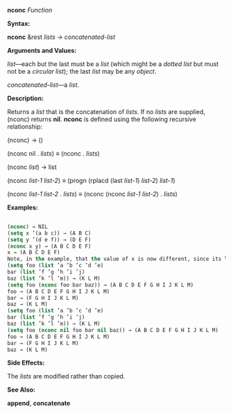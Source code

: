 **nconc** *Function* 



**Syntax:** 



**nconc** &amp;rest *lists → concatenated-list* 



**Arguments and Values:** 



*list*—each but the last must be a *list* (which might be a *dotted list* but must not be a *circular list*); the last *list* may be any *object*. 



*concatenated-list*—a *list*. 



**Description:** 



Returns a *list* that is the concatenation of *lists*. If no *lists* are supplied, (nconc) returns **nil**. **nconc** is defined using the following recursive relationship: 



(nconc) → () 



(nconc nil . *lists*) *≡* (nconc . *lists*) 



(nconc *list*) → list 



(nconc *list-1 list-2*) *≡* (progn (rplacd (last *list-1*) *list-2*) *list-1*) 



(nconc *list-1 list-2* . *lists*) *≡* (nconc (nconc *list-1 list-2*) . *lists*) 







 



 



**Examples:**
```lisp
 
(nconc) → NIL 
(setq x ’(a b c)) → (A B C) 
(setq y ’(d e f)) → (D E F) 
(nconc x y) → (A B C D E F) 
x → (A B C D E F) 
Note, in the example, that the value of x is now different, since its last *cons* has been **rplacd**’d to the value of y. If (nconc x y) were evaluated again, it would yield a piece of a *circular list*, whose printed representation would be (A B C D E F D E F D E F ...), repeating forever; if the **\*print-circle\*** switch were *non-nil*, it would be printed as (A B C . #1=(D E F . #1#)). 
(setq foo (list ’a ’b ’c ’d ’e) 
bar (list ’f ’g ’h ’i ’j) 
baz (list ’k ’l ’m)) → (K L M) 
(setq foo (nconc foo bar baz)) → (A B C D E F G H I J K L M) 
foo → (A B C D E F G H I J K L M) 
bar → (F G H I J K L M) 
baz → (K L M) 
(setq foo (list ’a ’b ’c ’d ’e) 
bar (list ’f ’g ’h ’i ’j) 
baz (list ’k ’l ’m)) → (K L M) 
(setq foo (nconc nil foo bar nil baz)) → (A B C D E F G H I J K L M) 
foo → (A B C D E F G H I J K L M) 
bar → (F G H I J K L M) 
baz → (K L M) 

```
**Side Effects:** 



The *lists* are modified rather than copied. 



**See Also:** 



**append**, **concatenate** 



